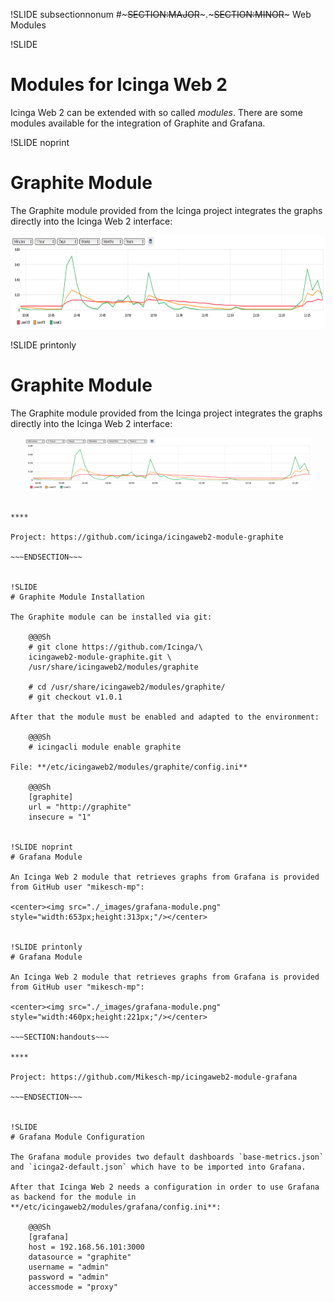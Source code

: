 !SLIDE subsectionnonum
#~~~SECTION:MAJOR~~~.~~~SECTION:MINOR~~~ Web Modules


!SLIDE
# Modules for Icinga Web 2

Icinga Web 2 can be extended with so called *modules*. There are some modules available for the integration of Graphite and Grafana.


!SLIDE noprint
# Graphite Module

The Graphite module provided from the Icinga project integrates the graphs directly into the Icinga Web 2 interface:

<center><img src="./_images/graphite-module.png" style="width:800px;height:150px;"/></center>


!SLIDE printonly
# Graphite Module

The Graphite module provided from the Icinga project integrates the graphs directly into the Icinga Web 2 interface:

<center><img src="./_images/graphite-module.png" style="width:460px;height:85px;"/></center>

~~~SECTION:handouts~~~

****

Project: https://github.com/icinga/icingaweb2-module-graphite

~~~ENDSECTION~~~


!SLIDE
# Graphite Module Installation

The Graphite module can be installed via git:

    @@@Sh
    # git clone https://github.com/Icinga/\
    icingaweb2-module-graphite.git \
    /usr/share/icingaweb2/modules/graphite

    # cd /usr/share/icingaweb2/modules/graphite/
    # git checkout v1.0.1

After that the module must be enabled and adapted to the environment:

    @@@Sh
    # icingacli module enable graphite

File: **/etc/icingaweb2/modules/graphite/config.ini**

    @@@Sh
    [graphite]
    url = "http://graphite"
    insecure = "1"


!SLIDE noprint
# Grafana Module

An Icinga Web 2 module that retrieves graphs from Grafana is provided from GitHub user "mikesch-mp":

<center><img src="./_images/grafana-module.png" style="width:653px;height:313px;"/></center>


!SLIDE printonly
# Grafana Module

An Icinga Web 2 module that retrieves graphs from Grafana is provided from GitHub user "mikesch-mp":

<center><img src="./_images/grafana-module.png" style="width:460px;height:221px;"/></center>

~~~SECTION:handouts~~~

****

Project: https://github.com/Mikesch-mp/icingaweb2-module-grafana

~~~ENDSECTION~~~


!SLIDE
# Grafana Module Configuration

The Grafana module provides two default dashboards `base-metrics.json` and `icinga2-default.json` which have to be imported into Grafana.

After that Icinga Web 2 needs a configuration in order to use Grafana as backend for the module in **/etc/icingaweb2/modules/grafana/config.ini**:

    @@@Sh
    [grafana]
    host = 192.168.56.101:3000
    datasource = "graphite"
    username = "admin"
    password = "admin"
    accessmode = "proxy"
